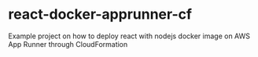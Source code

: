 # react-docker-apprunner-cf
Example project on how to deploy react with nodejs docker image on AWS App Runner through CloudFormation
